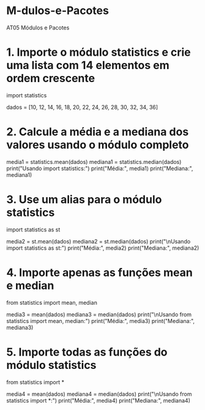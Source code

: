 # M-dulos-e-Pacotes
AT05 Módulos e Pacotes

# 1. Importe o módulo statistics e crie uma lista com 14 elementos em ordem crescente
import statistics

dados = [10, 12, 14, 16, 18, 20, 22, 24, 26, 28, 30, 32, 34, 36]

# 2. Calcule a média e a mediana dos valores usando o módulo completo
media1 = statistics.mean(dados)
mediana1 = statistics.median(dados)
print("Usando import statistics:")
print("Média:", media1)
print("Mediana:", mediana1)

# 3. Use um alias para o módulo statistics
import statistics as st

media2 = st.mean(dados)
mediana2 = st.median(dados)
print("\nUsando import statistics as st:")
print("Média:", media2)
print("Mediana:", mediana2)

# 4. Importe apenas as funções mean e median
from statistics import mean, median

media3 = mean(dados)
mediana3 = median(dados)
print("\nUsando from statistics import mean, median:")
print("Média:", media3)
print("Mediana:", mediana3)

# 5. Importe todas as funções do módulo statistics
from statistics import *

media4 = mean(dados)
mediana4 = median(dados)
print("\nUsando from statistics import *:")
print("Média:", media4)
print("Mediana:", mediana4)
